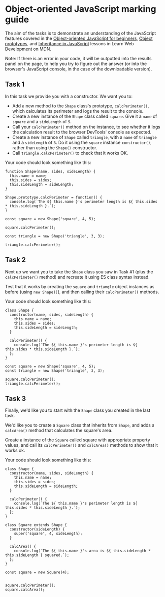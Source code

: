 # Object-oriented JavaScript marking guide

The aim of the tasks is to demonstrate an understanding of the JavaScript features covered in the [Object-oriented JavaScript for beginners](https://wiki.developer.mozilla.org/en-US/docs/Learn/JavaScript/Objects/Object-oriented_JS), [Object prototypes](https://wiki.developer.mozilla.org/en-US/docs/Learn/JavaScript/Objects/Object_prototypes), and [Inheritance in JavaScript](https://wiki.developer.mozilla.org/en-US/docs/Learn/JavaScript/Objects/Inheritance) lessons in Learn Web Development on MDN.

Note: If there is an error in your code, it will be outputted into the results panel on the page, to help you try to figure out the answer (or into the browser's JavaScript console, in the case of the downloadable version).

## Task 1

In this task we provide you with a constructor. We want you to:

* Add a new method to the `Shape` class's prototype, `calcPerimeter()`, which calculates its perimeter and logs the result to the console.
* Create a new instance of the `Shape` class called `square`. Give it a `name` of `square` and a `sideLength` of `5`.
* Call your `calcPerimeter()` method on the instance, to see whether it logs the calculation result to the browser DevTools' console as expected.
* Create a new instance of `Shape` called `triangle`, with a `name` of `triangle` and a `sideLength` of `3`. Do it using the `square` instance `constructor()`, rather than using the `Shape()` constructor.
* Call `triangle.calcPerimeter()` to check that it works OK.

Your code should look something like this:

```
function Shape(name, sides, sideLength) {
  this.name = name;
  this.sides = sides;
  this.sideLength = sideLength;
}

Shape.prototype.calcPerimeter = function() {
  console.log(`The ${ this.name }'s perimeter length is ${ this.sides * this.sideLength }.`);
}

const square = new Shape('square', 4, 5);

square.calcPerimeter();

const triangle = new Shape('triangle', 3, 3);

triangle.calcPerimeter();
```

## Task 2

Next up we want you to take the `Shape` class you saw in Task #1 (plus the `calcPerimeter()` method) and recreate it using ES class syntax instead. 

Test that it works by creating the `square` and `triangle` object instances as before (using `new Shape()`), and then calling their `calcPerimeter()` methods.

Your code should look something like this:

```
class Shape {
  constructor(name, sides, sideLength) {
    this.name = name;
    this.sides = sides;
    this.sideLength = sideLength;
  }

  calcPerimeter() {
    console.log(`The ${ this.name }'s perimeter length is ${ this.sides * this.sideLength }.`);
  };
}

const square = new Shape('square', 4, 5);
const triangle = new Shape('triangle', 3, 3);

square.calcPerimeter();
triangle.calcPerimeter();
```

## Task 3

Finally, we'd like you to start with the `Shape` class you created in the last task.

We'd like you to create a `Square` class that inherits from `Shape`, and adds a `calcArea()` method that calculates the square's area.

Create a instance of the `Square` called square with appropriate property values, and call its `calcPerimeter()` and `calcArea()` methods to show that it works ok.

Your code should look something like this:

```
class Shape {
  constructor(name, sides, sideLength) {
    this.name = name;
    this.sides = sides;
    this.sideLength = sideLength;
  }

  calcPerimeter() {
    console.log(`The ${ this.name }'s perimeter length is ${ this.sides * this.sideLength }.`);
  };
}

class Square extends Shape {
  constructor(sideLength) { 
    super('square', 4, sideLength); 
  }
  
  calcArea() {
    console.log(`The ${ this.name }'s area is ${ this.sideLength * this.sideLength } squared.`);
  };
}

const square = new Square(4);


square.calcPerimeter();
square.calcArea();
```

